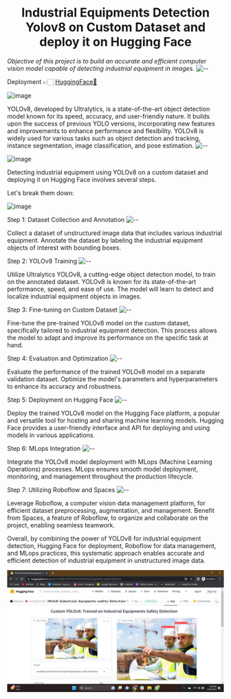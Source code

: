 <h1 align="center"> Industrial Equipments Detection Yolov8 on Custom Dataset and deploy it on Hugging Face</h1>


*Objective of this project is to build an accurate and efficient computer vision model capable of detecting industrial equipment in images.*
![--](https://raw.githubusercontent.com/andreasbm/readme/master/assets/lines/rainbow.png)

Deployment 👉🏻 [HuggingFace🤖](https://huggingface.co/spaces/muttalib1326/YOLOv8-Industrial-Equipments-safety-Detection)

![image](https://github.com/MMuttalib1326/Industrial-Equipments-Detection-Yolov8-on-Custom-Dataset-and-deploy-it-on-Hugging-Face/assets/64772188/774164f8-4cbd-466d-b317-32def05797fb)


YOLOv8, developed by Ultralytics, is a state-of-the-art object detection model known for its speed, accuracy, and user-friendly nature. It builds upon the success of previous YOLO versions, incorporating new features and improvements to enhance performance and flexibility. YOLOv8 is widely used for various tasks such as object detection and tracking, instance segmentation, image classification, and pose estimation.
![--](https://raw.githubusercontent.com/andreasbm/readme/master/assets/lines/rainbow.png)


![image](https://github.com/MMuttalib1326/Industrial-Equipments-Detection-Yolov8-on-Custom-Dataset-and-deploy-it-on-Hugging-Face/assets/64772188/701db57e-16b9-44f4-80b2-65404b260e33)

Detecting industrial equipment using YOLOv8 on a custom dataset and deploying it on Hugging Face involves several steps. 

Let's break them down:

![image](https://github.com/MMuttalib1326/Industrial-Equipments-Detection-Yolov8-on-Custom-Dataset-and-deploy-it-on-Hugging-Face/assets/64772188/a4089a14-28e3-46d7-870a-e15e7eacd101)


Step 1: Dataset Collection and Annotation
![--](https://raw.githubusercontent.com/andreasbm/readme/master/assets/lines/rainbow.png)


Collect a dataset of unstructured image data that includes various industrial equipment.
Annotate the dataset by labeling the industrial equipment objects of interest with bounding boxes.

Step 2: YOLOv8 Training
![--](https://raw.githubusercontent.com/andreasbm/readme/master/assets/lines/rainbow.png)


Utilize Ultralytics YOLOv8, a cutting-edge object detection model, to train on the annotated dataset.
YOLOv8 is known for its state-of-the-art performance, speed, and ease of use.
The model will learn to detect and localize industrial equipment objects in images.

Step 3: Fine-tuning on Custom Dataset
![--](https://raw.githubusercontent.com/andreasbm/readme/master/assets/lines/rainbow.png)


Fine-tune the pre-trained YOLOv8 model on the custom dataset, specifically tailored to industrial equipment detection.
This process allows the model to adapt and improve its performance on the specific task at hand.

Step 4: Evaluation and Optimization
![--](https://raw.githubusercontent.com/andreasbm/readme/master/assets/lines/rainbow.png)


Evaluate the performance of the trained YOLOv8 model on a separate validation dataset.
Optimize the model's parameters and hyperparameters to enhance its accuracy and robustness.

Step 5: Deployment on Hugging Face
![--](https://raw.githubusercontent.com/andreasbm/readme/master/assets/lines/rainbow.png)


Deploy the trained YOLOv8 model on the Hugging Face platform, a popular and versatile tool for hosting and sharing machine learning models.
Hugging Face provides a user-friendly interface and API for deploying and using models in various applications.

Step 6: MLops Integration
![--](https://raw.githubusercontent.com/andreasbm/readme/master/assets/lines/rainbow.png)


Integrate the YOLOv8 model deployment with MLops (Machine Learning Operations) processes.
MLops ensures smooth model deployment, monitoring, and management throughout the production lifecycle.

Step 7: Utilizing Roboflow and Spaces
![--](https://raw.githubusercontent.com/andreasbm/readme/master/assets/lines/rainbow.png)


Leverage Roboflow, a computer vision data management platform, for efficient dataset preprocessing, augmentation, and management.
Benefit from Spaces, a feature of Roboflow, to organize and collaborate on the project, enabling seamless teamwork.

Overall, by combining the power of YOLOv8 for industrial equipment detection, Hugging Face for deployment, Roboflow for data management, and MLops practices, this systematic approach enables accurate and efficient detection of industrial equipment in unstructured image data.

![image](https://raw.githubusercontent.com/MMuttalib1326/Industrial-Equipments-Detection-Yolov8/main/Screenshot%20(345).png)


